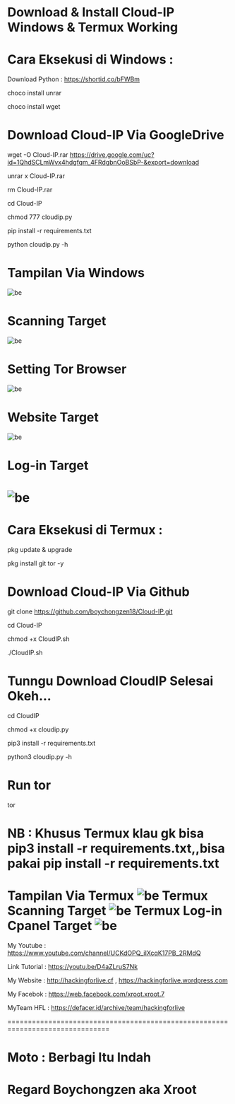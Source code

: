 # Download & Install Cloud-IP Windows & Termux Working

# Cara Eksekusi di Windows :

Download Python : https://shortid.co/bFWBm

choco install unrar

choco install wget


# Download Cloud-IP Via GoogleDrive

wget -O Cloud-IP.rar https://drive.google.com/uc?id=1QhdSCLmWvx4hdgfqm_4FRdgbnOoBSbP-&export=download

unrar x Cloud-IP.rar

rm Cloud-IP.rar

cd Cloud-IP

chmod 777 cloudip.py

pip install -r requirements.txt

python cloudip.py -h

# Tampilan Via Windows
![be](https://raw.githubusercontent.com/boychongzen18/Cloud-IP/master/tampilan.png)
# Scanning Target
![be](https://raw.githubusercontent.com/boychongzen18/Cloud-IP/master/scanning-target.png)
# Setting Tor Browser
![be](https://raw.githubusercontent.com/boychongzen18/Cloud-IP/master/setting-tor-browser.png)
# Website Target
![be](https://raw.githubusercontent.com/boychongzen18/Cloud-IP/master/target.png)
# Log-in Target
![be](https://raw.githubusercontent.com/boychongzen18/Cloud-IP/master/log-in.png)
==============================================================================
# Cara Eksekusi di Termux :

pkg update & upgrade

pkg install git tor -y

# Download Cloud-IP Via Github

git clone https://github.com/boychongzen18/Cloud-IP.git

cd Cloud-IP

chmod +x CloudIP.sh

./CloudIP.sh

# Tunngu Download CloudIP Selesai Okeh...

cd CloudIP 

chmod +x cloudip.py

pip3 install -r requirements.txt

python3 cloudip.py -h

# Run tor

tor

# NB : Khusus Termux klau gk bisa pip3 install -r requirements.txt,,bisa pakai pip install -r requirements.txt

Tampilan Via Termux
![be](https://raw.githubusercontent.com/boychongzen18/Cloud-IP/master/termux.jpg)
Termux Scanning Target
![be](https://raw.githubusercontent.com/boychongzen18/Cloud-IP/master/termux-scanning.jpg)
Termux Log-in Cpanel Target
![be](https://raw.githubusercontent.com/boychongzen18/Cloud-IP/master/termux-target.jpg)
===============================================================================
My Youtube    : https://www.youtube.com/channel/UCKdOPQ_iIXcqK17PB_2RMdQ

Link Tutorial : https://youtu.be/D4aZLruS7Nk

My Website    : http://hackingforlive.cf , https://hackingforlive.wordpress.com

My Facebok    : https://web.facebook.com/xroot.xroot.7

MyTeam HFL    : https://defacer.id/archive/team/hackingforlive

===============================================================================

# Moto : Berbagi Itu Indah


# Regard Boychongzen aka Xroot
